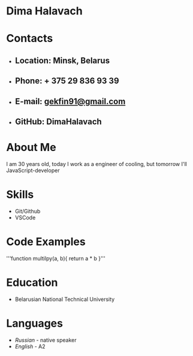 # **Dima Halavach**
# **Contacts**
* ## **Location:** Minsk, Belarus
* ## **Phone:** + 375 29 836 93 39
* ## **E-mail:** gekfin91@gmail.com
* ## **GitHub:** DimaHalavach
# **About Me**
I am 30 years old, today I work as a  engineer of cooling, but tomorrow I'll JavaScript-developer
# **Skills**
* Git/Github
* VSCode
# **Code Examples**
'''function multilpy(a, b){
    return a * b
}'''
# **Education**
* Belarusian National Technical University
# **Languages**
* *Russian* - native speaker
* *English* - A2